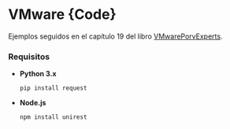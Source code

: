 # VMware {Code}
Ejemplos seguidos en el capítulo 19 del libro [VMwarePorvExperts](https://www.vmwareporvexperts.org/).

### Requisitos

* **Python 3.x**

  `pip install request`
  
* **Node.js**

  `npm install unirest`
